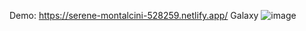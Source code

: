 Demo: https://serene-montalcini-528259.netlify.app/
Galaxy 
![image](https://user-images.githubusercontent.com/20253418/150126426-d1f54081-dd13-4de9-9d8a-c0db836af466.png)
